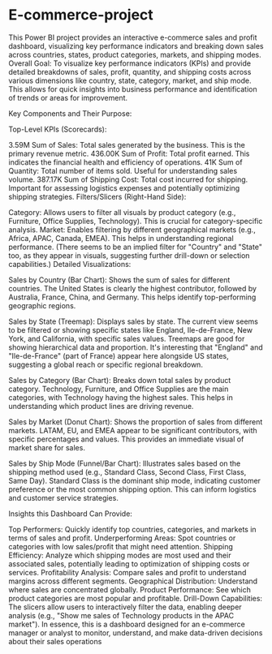# E-commerce-project
This Power BI project provides an interactive e-commerce sales and profit dashboard, visualizing key performance indicators and breaking down sales across countries, states, product categories, markets, and shipping modes.
Overall Goal: To visualize key performance indicators (KPIs) and provide detailed breakdowns of sales, profit, quantity, and shipping costs across various dimensions like country, state, category, market, and ship mode. This allows for quick insights into business performance and identification of trends or areas for improvement.

Key Components and Their Purpose:

Top-Level KPIs (Scorecards):

3.59M Sum of Sales: Total sales generated by the business. This is the primary revenue metric.
436.00K Sum of Profit: Total profit earned. This indicates the financial health and efficiency of operations.
41K Sum of Quantity: Total number of items sold. Useful for understanding sales volume.
387.17K Sum of Shipping Cost: Total cost incurred for shipping. Important for assessing logistics expenses and potentially optimizing shipping strategies.
Filters/Slicers (Right-Hand Side):

Category: Allows users to filter all visuals by product category (e.g., Furniture, Office Supplies, Technology). This is crucial for category-specific analysis.
Market: Enables filtering by different geographical markets (e.g., Africa, APAC, Canada, EMEA). This helps in understanding regional performance.
(There seems to be an implied filter for "Country" and "State" too, as they appear in visuals, suggesting further drill-down or selection capabilities.)
Detailed Visualizations:

Sales by Country (Bar Chart): Shows the sum of sales for different countries. The United States is clearly the highest contributor, followed by Australia, France, China, and Germany. This helps identify top-performing geographic regions.

Sales by State (Treemap): Displays sales by state. The current view seems to be filtered or showing specific states like England, Ile-de-France, New York, and California, with specific sales values. Treemaps are good for showing hierarchical data and proportion. It's interesting that "England" and "Ile-de-France" (part of France) appear here alongside US states, suggesting a global reach or specific regional breakdown.

Sales by Category (Bar Chart): Breaks down total sales by product category. Technology, Furniture, and Office Supplies are the main categories, with Technology having the highest sales. This helps in understanding which product lines are driving revenue.

Sales by Market (Donut Chart): Shows the proportion of sales from different markets. LATAM, EU, and EMEA appear to be significant contributors, with specific percentages and values. This provides an immediate visual of market share for sales.

Sales by Ship Mode (Funnel/Bar Chart): Illustrates sales based on the shipping method used (e.g., Standard Class, Second Class, First Class, Same Day). Standard Class is the dominant ship mode, indicating customer preference or the most common shipping option. This can inform logistics and customer service strategies.

Insights this Dashboard Can Provide:

Top Performers: Quickly identify top countries, categories, and markets in terms of sales and profit.
Underperforming Areas: Spot countries or categories with low sales/profit that might need attention.
Shipping Efficiency: Analyze which shipping modes are most used and their associated sales, potentially leading to optimization of shipping costs or services.
Profitability Analysis: Compare sales and profit to understand margins across different segments.
Geographical Distribution: Understand where sales are concentrated globally.
Product Performance: See which product categories are most popular and profitable.
Drill-Down Capabilities: The slicers allow users to interactively filter the data, enabling deeper analysis (e.g., "Show me sales of Technology products in the APAC market").
In essence, this is a dashboard designed for an e-commerce manager or analyst to monitor, understand, and make data-driven decisions about their sales operations
